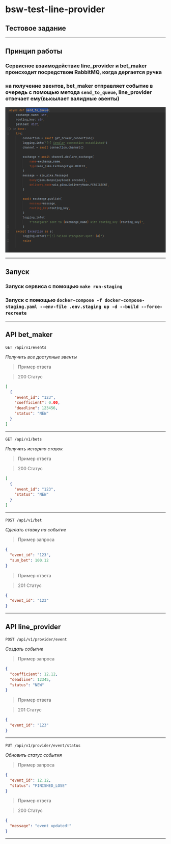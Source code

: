 # bsw-test-line-provider
## Тестовое задание
___
## Принцип работы 
### Сервисное взаимодействие  line_provider и bet_maker происходит посредством RabbitMQ, когда дергается ручка
### на получение эвентов, bet_maker отправляет событие в очередь с помощью метода `send_to_queue`, line_provider отвечает ему(высылает валидные эвенты)
![Sendler](assets/sendler.png)
___

## Запуск
### Запуск сервиса с помощью `make run-staging`
### Запуск с помощью `docker-compose -f docker-compose-staging.yaml --env-file .env.staging up -d --build --force-recreate`

___

## API bet_maker

`GET /api/v1/events`

*Получить все доступные эвенты*

> Пример ответа

> 200 Статус

```json
[
  {
    "event_id": "123",
    "coefficient": 0.00,
    "deadline": 123456,
    "status": "NEW"
  }
]
```
___
`GET /api/v1/bets`

*Получить историю ставок*

> Пример ответа

> 200 Статус

```json
[
  {
    "event_id": "123",
    "status": "NEW"
  }
]
```
___

`POST /api/v1/bet`

*Сделать ставку на событие*

> Пример запроса

```json
{
  "event_id": "123",
  "sum_bet": 100.12
}
```

> Пример ответа

> 201 Статус

```json
{
  "event_id": "123"
}
```

___

## API line_provider

`POST /api/v1/provider/event`

*Создать событие*

> Пример запроса

```json
{
  "coefficient": 12.12,
  "deadline": 12345,
  "status": "NEW"
}
```

> Пример ответа

> 201 Статус

```json
{
  "event_id": "123"
}
```

___

`PUT /api/v1/provider/event/status`

*Обновить статус события*

> Пример запроса

```json
{
  "event_id": 12.12,
  "status": "FINISHED_LOSE"
}
```

> Пример ответа

> 200 Статус

```json
{
  "message": "event updated!"
}
```

___
